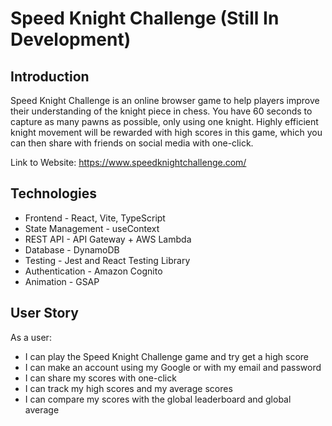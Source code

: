 # Speed Knight Challenge (Still In Development)

## Introduction
Speed Knight Challenge is an online browser game to help players improve their understanding of the knight piece in chess. You have 60 seconds to capture as many pawns as possible, only using one knight. Highly efficient knight movement will be rewarded with high scores in this game, which you can then share with friends on social media with one-click.

Link to Website: https://www.speedknightchallenge.com/

## Technologies
- Frontend - React, Vite, TypeScript
- State Management - useContext
- REST API - API Gateway + AWS Lambda
- Database - DynamoDB
- Testing - Jest and React Testing Library
- Authentication - Amazon Cognito
- Animation - GSAP

## User Story
As a user:
- I can play the Speed Knight Challenge game and try get a high score
- I can make an account using my Google or with my email and password
- I can share my scores with one-click
- I can track my high scores and my average scores
- I can compare my scores with the global leaderboard and global average


